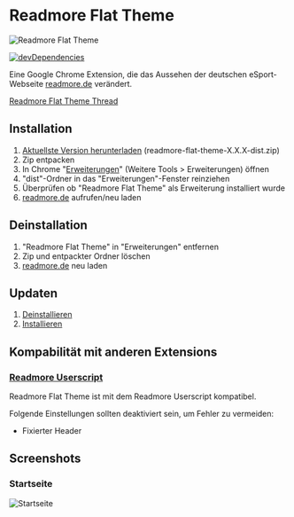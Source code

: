 # Readmore Flat Theme
![Readmore Flat Theme](http://i.imgur.com/bFptVBd.jpg)

[![devDependencies](https://david-dm.org/timche/readmore-flat-theme/dev-status.svg)](https://david-dm.org/timche/readmore-flat-theme#info=devDependencies)

Eine Google Chrome Extension, die das Aussehen der deutschen eSport-Webseite [readmore.de](http://www.readmore.de) verändert.

[Readmore Flat Theme Thread](http://www.readmore.de/forums/91-technik/60-software/139913-readmore-flat-theme-v0-0-3-chrome-only)

## Installation
1. [Aktuellste Version herunterladen](https://github.com/timche/readmore-flat-theme/releases) (readmore-flat-theme-X.X.X-dist.zip)
2. Zip entpacken
3. In Chrome "[Erweiterungen](chrome://extensions)" (Weitere Tools > Erweiterungen) öffnen
4. "dist"-Ordner in das "Erweiterungen"-Fenster reinziehen
5. Überprüfen ob "Readmore Flat Theme" als Erweiterung installiert wurde
5. [readmore.de](http://www.readmore.de) aufrufen/neu laden

## Deinstallation
1. "Readmore Flat Theme" in "Erweiterungen" entfernen
2. Zip und entpackter Ordner löschen
3. [readmore.de](http://www.readmore.de) neu laden

## Updaten
1. [Deinstallieren](#deinstallation)
2. [Installieren](#snstallation)

## Kompabilität mit anderen Extensions
### [Readmore Userscript](https://github.com/thextor/readmore-userscript)
Readmore Flat Theme ist mit dem Readmore Userscript kompatibel.

Folgende Einstellungen sollten deaktiviert sein, um Fehler zu vermeiden:
* Fixierter Header

## Screenshots
### Startseite
![Startseite](http://i.imgur.com/82x10RE.png)
